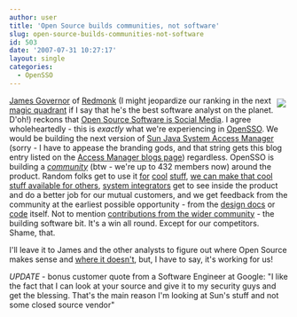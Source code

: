 ```yaml
---
author: user
title: 'Open Source builds communities, not software'
slug: open-source-builds-communities-not-software
id: 503
date: '2007-07-31 10:27:17'
layout: single
categories:
  - OpenSSO
---
```


<span style="margin: 5px; float: right;">[![](http://blog.superpat.com/wp-content/uploads/2009/09/152690023_ea6b1dee08_t.jpg)](http://www.redmonk.com/jgovernor/2007/07/27/why-open-source-software-is-social-media/)</span>

[James Governor](http://www.redmonk.com/jgovernor/) of [Redmonk](http://www.redmonk.com/) (I might jeopardize our ranking in the next [magic quadrant](http://www.gartner.com/it/products/mq/mq_ms.jsp) if I say that he's the best software analyst on the planet. D'oh!) reckons that [Open Source Software is Social Media](http://www.redmonk.com/jgovernor/2007/07/27/why-open-source-software-is-social-media/). I agree wholeheartedly - this is _exactly_ what we're experiencing in [OpenSSO](https://opensso.dev.java.net/). We would be building the next version of [Sun Java System Access Manager](http://www.sun.com/software/products/access_mgr/) (sorry - I have to appease the branding gods, and that string gets this blog entry listed on the [Access Manager blogs page](http://www.sun.com/software/products/access_mgr/blogs.jsp)) regardless. OpenSSO is building a [_community_](http://blogs.sun.com/superpat/entry/400_project_members_at_opensso) (btw - we're up to 432 members now) around the product. Random folks get to use it [for](http://blogs.sun.com/superpat/entry/new_drop_of_the_opensso) [cool](http://blogs.sun.com/superpat/entry/audi_uk_using_opensso_to) [stuff](http://blogs.sun.com/superpat/entry/ssocircle_goes_live), [we can make that cool stuff available for others](https://opensso.dev.java.net/public/extensions/), [system integrators](http://blogs.sun.com/superpat/entry/securing_site_access_with_cardspace) get to see inside the product and do a better job for our mutual customers, and we get feedback from the community at the earliest possible opportunity - from the [design docs](http://blogs.sun.com/superpat/entry/development_in_the_open_ii) or [code](https://opensso.dev.java.net/source/browse/opensso/) itself. Not to mention [contributions from the wider community](http://blogs.sun.com/superpat/entry/new_iteration_of_the_saml) - the building software bit. It's a win all round. Except for our competitors. Shame, that.

I'll leave it to James and the other analysts to figure out where Open Source makes sense and [where it doesn't](http://www.tbray.org/ongoing/When/200x/2007/05/13/Lightroom-OSS), but, I have to say, it's working for us!

_UPDATE_ - bonus customer quote from a Software Engineer at Google: "I like the fact that I can look at your source and give it to my security guys and get the blessing. That's the main reason I'm looking at Sun's stuff and not some closed source vendor"